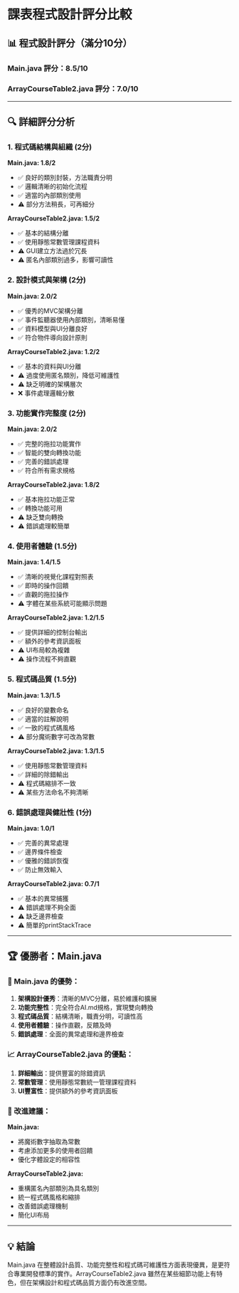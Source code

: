 # 課表程式設計評分比較

## 📊 程式設計評分（滿分10分）

### Main.java 評分：**8.5/10**
### ArrayCourseTable2.java 評分：**7.0/10**

---

## 🔍 詳細評分分析

### 1. 程式碼結構與組織 (2分)

**Main.java: 1.8/2**
- ✅ 良好的類別封裝，方法職責分明
- ✅ 邏輯清晰的初始化流程
- ✅ 適當的內部類別使用
- ⚠️ 部分方法稍長，可再細分

**ArrayCourseTable2.java: 1.5/2**
- ✅ 基本的結構分離
- ✅ 使用靜態常數管理課程資料
- ⚠️ GUI建立方法過於冗長
- ⚠️ 匿名內部類別過多，影響可讀性

### 2. 設計模式與架構 (2分)

**Main.java: 2.0/2**
- ✅ 優秀的MVC架構分離
- ✅ 事件監聽器使用內部類別，清晰易懂
- ✅ 資料模型與UI分離良好
- ✅ 符合物件導向設計原則

**ArrayCourseTable2.java: 1.2/2**
- ✅ 基本的資料與UI分離
- ⚠️ 過度使用匿名類別，降低可維護性
- ⚠️ 缺乏明確的架構層次
- ❌ 事件處理邏輯分散

### 3. 功能實作完整度 (2分)

**Main.java: 2.0/2**
- ✅ 完整的拖拉功能實作
- ✅ 智能的雙向轉換功能
- ✅ 完善的錯誤處理
- ✅ 符合所有需求規格

**ArrayCourseTable2.java: 1.8/2**
- ✅ 基本拖拉功能正常
- ✅ 轉換功能可用
- ⚠️ 缺乏雙向轉換
- ⚠️ 錯誤處理較簡單

### 4. 使用者體驗 (1.5分)

**Main.java: 1.4/1.5**
- ✅ 清晰的視覺化課程對照表
- ✅ 即時的操作回饋
- ✅ 直觀的拖拉操作
- ⚠️ 字體在某些系統可能顯示問題

**ArrayCourseTable2.java: 1.2/1.5**
- ✅ 提供詳細的控制台輸出
- ✅ 額外的參考資訊面板
- ⚠️ UI布局較為複雜
- ⚠️ 操作流程不夠直觀

### 5. 程式碼品質 (1.5分)

**Main.java: 1.3/1.5**
- ✅ 良好的變數命名
- ✅ 適當的註解說明
- ✅ 一致的程式碼風格
- ⚠️ 部分魔術數字可改為常數

**ArrayCourseTable2.java: 1.3/1.5**
- ✅ 使用靜態常數管理資料
- ✅ 詳細的除錯輸出
- ⚠️ 程式碼縮排不一致
- ⚠️ 某些方法命名不夠清晰

### 6. 錯誤處理與健壯性 (1分)

**Main.java: 1.0/1**
- ✅ 完善的異常處理
- ✅ 邊界條件檢查
- ✅ 優雅的錯誤恢復
- ✅ 防止無效輸入

**ArrayCourseTable2.java: 0.7/1**
- ✅ 基本的異常捕獲
- ⚠️ 錯誤處理不夠全面
- ⚠️ 缺乏邊界檢查
- ⚠️ 簡單的printStackTrace

---

## 🏆 優勝者：Main.java

### 🎯 Main.java 的優勢：
1. **架構設計優秀**：清晰的MVC分離，易於維護和擴展
2. **功能完整性**：完全符合AI.md規格，實現雙向轉換
3. **程式碼品質**：結構清晰，職責分明，可讀性高
4. **使用者體驗**：操作直觀，反饋及時
5. **錯誤處理**：全面的異常處理和邊界檢查

### 📈 ArrayCourseTable2.java 的優點：
1. **詳細輸出**：提供豐富的除錯資訊
2. **常數管理**：使用靜態常數統一管理課程資料
3. **UI豐富性**：提供額外的參考資訊面板

### 🔧 改進建議：

**Main.java:**
- 將魔術數字抽取為常數
- 考慮添加更多的使用者回饋
- 優化字體設定的相容性

**ArrayCourseTable2.java:**
- 重構匿名內部類別為具名類別
- 統一程式碼風格和縮排
- 改善錯誤處理機制
- 簡化UI布局

---

## 💡 結論

Main.java 在整體設計品質、功能完整性和程式碼可維護性方面表現優異，是更符合專業開發標準的實作。ArrayCourseTable2.java 雖然在某些細節功能上有特色，但在架構設計和程式碼品質方面仍有改進空間。
